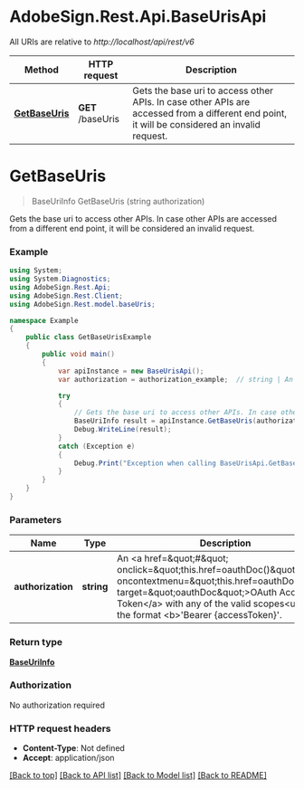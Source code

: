 # AdobeSign.Rest.Api.BaseUrisApi

All URIs are relative to *http://localhost/api/rest/v6*

Method | HTTP request | Description
------------- | ------------- | -------------
[**GetBaseUris**](BaseUrisApi.md#getbaseuris) | **GET** /baseUris | Gets the base uri to access other APIs. In case other APIs are accessed from a different end point, it will be considered an invalid request.


<a name="getbaseuris"></a>
# **GetBaseUris**
> BaseUriInfo GetBaseUris (string authorization)

Gets the base uri to access other APIs. In case other APIs are accessed from a different end point, it will be considered an invalid request.

### Example
```csharp
using System;
using System.Diagnostics;
using AdobeSign.Rest.Api;
using AdobeSign.Rest.Client;
using AdobeSign.Rest.model.baseUris;

namespace Example
{
    public class GetBaseUrisExample
    {
        public void main()
        {
            var apiInstance = new BaseUrisApi();
            var authorization = authorization_example;  // string | An <a href=\"#\" onclick=\"this.href=oauthDoc()\" oncontextmenu=\"this.href=oauthDoc()\" target=\"oauthDoc\">OAuth Access Token</a> with any of the valid scopes<ul></ul>in the format <b>'Bearer {accessToken}'.

            try
            {
                // Gets the base uri to access other APIs. In case other APIs are accessed from a different end point, it will be considered an invalid request.
                BaseUriInfo result = apiInstance.GetBaseUris(authorization);
                Debug.WriteLine(result);
            }
            catch (Exception e)
            {
                Debug.Print("Exception when calling BaseUrisApi.GetBaseUris: " + e.Message );
            }
        }
    }
}
```

### Parameters

Name | Type | Description  | Notes
------------- | ------------- | ------------- | -------------
 **authorization** | **string**| An &lt;a href&#x3D;\&quot;#\&quot; onclick&#x3D;\&quot;this.href&#x3D;oauthDoc()\&quot; oncontextmenu&#x3D;\&quot;this.href&#x3D;oauthDoc()\&quot; target&#x3D;\&quot;oauthDoc\&quot;&gt;OAuth Access Token&lt;/a&gt; with any of the valid scopes&lt;ul&gt;&lt;/ul&gt;in the format &lt;b&gt;&#39;Bearer {accessToken}&#39;. | 

### Return type

[**BaseUriInfo**](BaseUriInfo.md)

### Authorization

No authorization required

### HTTP request headers

 - **Content-Type**: Not defined
 - **Accept**: application/json

[[Back to top]](#) [[Back to API list]](../README.md#documentation-for-api-endpoints) [[Back to Model list]](../README.md#documentation-for-models) [[Back to README]](../README.md)

